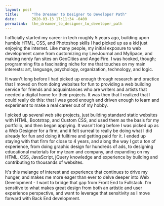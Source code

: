 ```yaml
---
layout: post
title:      "The Dreamer to Designer to Developer Path"
date:       2020-03-13 17:11:34 -0400
permalink:  the_dreamer_to_designer_to_developer_path
---
```



I officially started my career in tech roughly 5 years ago, building upon humble HTML, CSS, and Photoshop skills I had picked up as a kid just enjoying the internet. Like many people, my initial exposure to web development came from customizing my LiveJournal and MySpace, and making nerdy fan sites on GeoCities and AngelFire. I was hooked, though; programming fits a fascinating niche for me that touches on my main interests: art, language, psychology, organization, technology, and logic. 

It wasn't long before I had picked up enough through research and practice that I moved on from doing websites for fun to providing a web building service for friends and acquaintances who are writers and artists that needed a digital home for their projects. It was then that I realized that I could really do this: that I was good enough and driven enough to learn and experiment to make a real career out of my hobby.

I picked up several web site projects, just building standard static websites with HTML, Bootstrap, and Custom CSS, and used them as the basis for my portfolio, and then began applying. It wasn't long before I was picked up as a Web Designer for a firm, and it felt surreal to really be doing what I did already for fun and doing it fulltime and getting paid for it. I ended up staying with that firm for close to 4 years, and along the way I got a ton of experience, from doing graphic design for hundreds of ads, to designing educational materials for my team and company, and expanding on my HTML, CSS, JavaScript, jQuery knowledge and experience by building and contributing to thousands of websites.

It's this melange of interest and experience that continues to drive my hunger, and makes me more eager than ever to delve deeper into Web Development - I want to bridge that gap from Front End to Fullstack. I'm sensitive to what makes great design from both an artistic and user experience perspective, and want to leverage that sensitivity as I move forward with Back End development.
